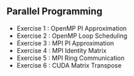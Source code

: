 ## Parallel Programming

* Exercise 1 : OpenMP PI Approximation
* Exercise 2 : OpenMP Loop Scheduling
* Exercise 3 : MPI PI Approximation
* Exercise 4 : MPI Identity Matrix
* Exercise 5 : MPI Ring Communication
* Exercise 6 : CUDA Matrix Transpose
